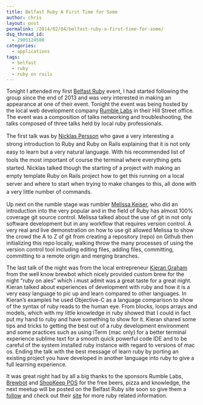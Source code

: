 ```yaml
---
title: Belfast Ruby A First Time for Some
author: chris
layout: post
permalink: /2014/02/04/belfast-ruby-a-first-time-for-some/
dsq_thread_id:
  - 2905124500
categories:
  - applications
tags:
  - belfast
  - ruby
  - ruby on rails
---
```

Tonight I attended my first <a title="Belfast Ruby" href="http://belfastruby.com/" target="_blank">Belfast Ruby</a> event, I had started following the group since the end of 2013 and was very interested in making an appearance at one of their event. Tonight the event was being hosted by the local web development company <a title="Rumble Labs" href="http://rumblelabs.com/" target="_blank">Rumble Labs</a> in their Hill Street office. The event was a composition of talks networking and troubleshooting, the talks composed of three talks held by local ruby professionals.

The first talk was by <span style="line-height: 1.5em;"><a title="Nicklas Persson - Follow Him " href="https://twitter.com/takete" target="_blank">Nicklas Persson</a> who gave a very </span>interesting<span style="line-height: 1.5em;"> a strong </span>introduction<span style="line-height: 1.5em;"> to Ruby and Ruby on Rails explaining that it is not only easy to learn but a very natural language. With his </span>recommended<span style="line-height: 1.5em;"> list of tools the most </span>important<span style="line-height: 1.5em;"> of </span>course<span style="line-height: 1.5em;"> the terminal where everything gets started. Nicklas talked though the starting of a project with making an empty template Ruby on Rails project how to get this running on a local server and where to start when trying to make changes to this, all done with a very little number of commands. </span>

Up next on the rumble stage was rumbler <a title="Melissa - Follow Her!" href="https://twitter.com/KeizGoesBoom" target="_blank">Melissa Keiser</a>, who did an introduction into the very popular and in the field of Ruby has almost 100% coverage git source control. Melissa talked about the use of git in not only software development but in any workflow that requires version control. A very real and live demonstration on how to use git allowed Melissa to show the crowd the A to Z of git from creating a repository (repo) on Github then initializing this repo locally, walking throw the many processes of using the version control tool including editing files, adding files, committing, committing to a remote origin and merging branches.

The last talk of the night was from the local entrepreneur <a title="Kieran - Follow Him!" href="https://twitter.com/kierangraham" target="_blank">Kieran Graham</a> from the well know brewbot which nicely provided custom brew for the night &#8220;ruby on ales&#8221; which i must admit was a great taste for a great night. Kieran talked about experiences of development with ruby and how it is a very easy language to pic up and learn compared to other languages. In Kieran&#8217;s examples he used Objective-C as a language comparison to show of the syntax of ruby reads to the human eye. From blocks, loops arrays and models, which with my little knowledge in ruby showed that I could in fact put my hand to ruby and have something to show for it. Kieran shared some tips and tricks to getting the best out of a ruby development environment and some practices such as using iTerm (mac only) for a better terminal experience sublime text for a smooth quick powerful code IDE and to be careful of the system installed ruby instance with regard to versions of mac os. Ending the talk with the best message of learn ruby by porting an existing project you have developed in another language into ruby to give a full learning experience.

It was great night had by all a big thanks to the sponsors Rumble Labs, <a title="Brewbot" href="http://www.brewbot.io/" target="_blank">Brewbot</a> and <a title="Shop Keep POS" href="http://www.shopkeep.com/" target="_blank">ShopKeep POS</a> for the free beers, pizza and knowledge, the next meetup will be posted on the Belfast Ruby site soon so give them a <a title="Belfast Ruby" href="https://twitter.com/BelfastRuby" target="_blank">follow</a> and check out their <a title="Belfast Ruby" href="http://belfastruby.com/" target="_blank">site</a> for more ruby related information.

&nbsp;

&nbsp;

&nbsp;